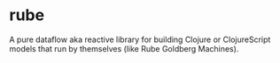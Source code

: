 # rube
A pure dataflow aka reactive library for building Clojure or ClojureScript models that run by themselves (like Rube Goldberg Machines). 
